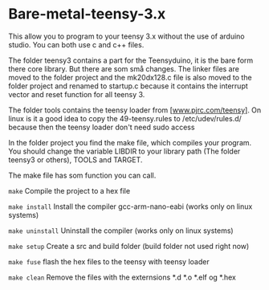 # Bare-metal-teensy-3.x
This allow you to program to your teensy 3.x without the use of arduino studio. You can both use c and c++ files. 

The folder teensy3 contains a part for the Teensyduino, it is the bare form there core library. But there are som små changes. The linker files are moved to the folder project and the mk20dx128.c file is also moved to the folder project and renamed to startup.c because it contains the interrupt vector and reset function for all teensy 3. 

The folder tools contains the teensy loader from [www.pjrc.com/teensy]. On linux is it a good idea to copy the 49-teensy.rules to /etc/udev/rules.d/ because then the teensy loader don't need sudo access


In the folder project you find the make file, which compiles your program. You should change the variable LIBDIR to your library path (The folder teensy3 or others), TOOLS and TARGET. 

The make file has som function you can call. 

`make` 
Compile the project to a hex file

`make install` 
Install the compiler gcc-arm-nano-eabi (works only on linux systems)

`make uninstall`
Uninstall the compiler (works only on linux systems)

`make setup` 
Create a src and build folder (build folder not used right now)

`make fuse`
flash the hex files to the teensy with teensy loader

`make clean`
Remove the files with the externsions *.d *.o *.elf og *.hex

